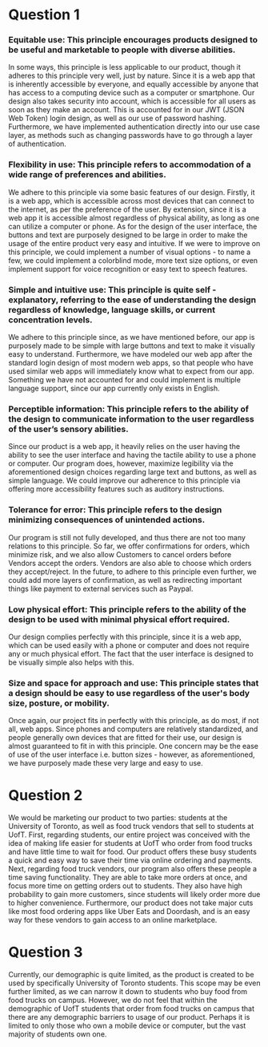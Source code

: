# Question 1
### Equitable use: This principle encourages products designed to be useful and marketable to people with diverse abilities.

In some ways, this principle is less applicable to our product, though it adheres to this principle very well, just by nature. Since it is a web app that is inherently accessible by everyone, and equally accessible by anyone that has access to a computing device such as a computer or smartphone. Our design also takes security into account, which is accessible for all users as soon as they make an account. This is accounted for in our JWT (JSON Web Token) login design, as well as our use of password hashing. Furthermore, we have implemented authentication directly into our use case layer, as methods such as changing passwords have to go through a layer of authentication.

### Flexibility in use: This principle refers to accommodation of a wide range of preferences and abilities. 

We adhere to this principle via some basic features of our design. Firstly, it is a web app, which is accessible across most devices that can connect to the internet, as per the preference of the user. By extension, since it is a web app it is accessible almost regardless of physical ability, as long as one can utilize a computer or phone. As for the design of the user interface, the buttons and text are purposely designed to be large in order to make the usage of the entire product very easy and intuitive. If we were to improve on this principle, we could implement a number of visual options - to name a few, we could implement a colorblind mode, more text size options, or even implement support for voice recognition or easy text to speech features.

### Simple and intuitive use: This principle is quite self - explanatory, referring to the ease of understanding the design regardless of knowledge, language skills, or current concentration levels.

We adhere to this principle since, as we have mentioned before, our app is purposely made to be simple with large buttons and text to make it visually easy to understand. Furthermore, we have modeled our web app after the standard login design of most modern web apps, so that people who have used similar web apps will immediately know what to expect from our app. Something we have not accounted for and could implement is multiple language support, since our app currently only exists in English.

### Perceptible information: This principle refers to the ability of the design to communicate information to the user regardless of the user’s sensory abilities.

Since our product is a web app, it heavily relies on the user having the ability to see the user interface and having the tactile ability to use a phone or computer. Our program does, however, maximize legibility via the aforementioned design choices regarding large text and buttons, as well as simple language. We could improve our adherence to this principle via offering more accessibility features such as auditory instructions.

### Tolerance for error: This principle refers to the design minimizing consequences of unintended actions.

Our program is still not fully developed, and thus there are not too many relations to this principle. So far, we offer confirmations for orders, which minimize risk, and we also allow Customers to cancel orders before Vendors accept the orders. Vendors are also able to choose which orders they accept/reject. In the future, to adhere to this principle even further, we could add more layers of confirmation, as well as redirecting important things like payment to external services such as Paypal.

### Low physical effort: This principle refers to the ability of the design to be used with minimal physical effort required.

Our design complies perfectly with this principle, since it is a web app, which can be used easily with a phone or computer and does not require any or much physical effort. The fact that the user interface is designed to be visually simple also helps with this.

### Size and space for approach and use: This principle states that a design should be easy to use regardless of the user's body size, posture, or mobility.
Once again, our project fits in perfectly with this principle, as do most, if not all, web apps. Since phones and computers are relatively standardized, and people generally own devices that are fitted for their use, our design is almost guaranteed to fit in with this principle. One concern may be the ease of use of the user interface i.e. button sizes - however, as aforementioned, we have purposely made these very large and easy to use.

# Question 2

We would be marketing our product to two parties: students at the University of Toronto, as well as food truck vendors that sell to students at UofT. First, regarding students, our entire project was conceived with the idea of making life easier for students at UofT who order from food trucks and have little time to wait for food. Our product offers these busy students a quick and easy way to save their time via online ordering and payments. Next, regarding food truck vendors, our program also offers these people a time saving functionality. They are able to take more orders at once, and focus more time on getting orders out to students. They also have high probability to gain more customers, since students will likely order more due to higher convenience. Furthermore, our product does not take major cuts like most food ordering apps like Uber Eats and Doordash, and is an easy way for these vendors to gain access to an online marketplace.

# Question 3

Currently, our demographic is quite limited, as the product is created to be used by specifically University of Toronto students. This scope may be even further limited, as we can narrow it down to students who buy food from food trucks on campus. However, we do not feel that within the demographic of UofT students that order from food trucks on campus that there are any demographic barriers to usage of our product. Perhaps it is limited to only those who own a mobile device or computer, but the vast majority of students own one.
